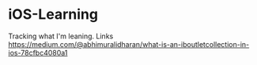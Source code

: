 # iOS-Learning
Tracking what I'm leaning.
Links
https://medium.com/@abhimuralidharan/what-is-an-iboutletcollection-in-ios-78cfbc4080a1
